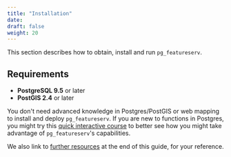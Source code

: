 ```yaml
---
title: "Installation"
date:
draft: false
weight: 20
---
```


This section describes how to obtain, install and run `pg_featureserv`.

## Requirements

* **PostgreSQL 9.5** or later
* **PostGIS 2.4** or later

You don't need advanced knowledge in Postgres/PostGIS or web mapping to install and deploy `pg_featureserv`. If you are new to functions in Postgres, you might try this [quick interactive course](https://learn.crunchydata.com/postgresql-devel/courses/beyond-basics/basicfunctions/) to better see how you might take advantage of `pg_featureserv`'s capabilities.

We also link to [further resources](/learn-more/) at the end of this guide, for your reference.
